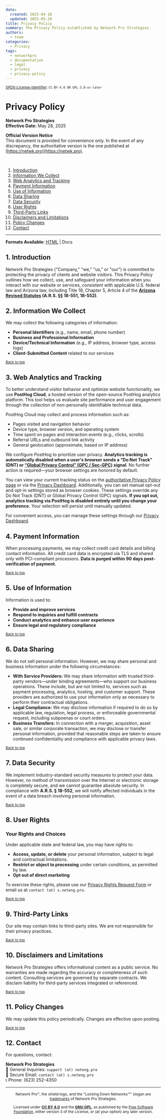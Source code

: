 ```yaml
---
date:
  created: 2025-04-18
  updated: 2025-05-28
title: Privacy Policy
summary: The Privacy Policy established by Network Pro Strategies.
authors:
  - team
categories:
  - Privacy
tags:
  - networkpro
  - documentation
  - legal
  - privacy
  - privacy-policy
---
```


<sup>[SPDX-License-Identifier](https://spdx.dev/learn/handling-license-info/):
`CC-BY-4.0 OR GPL-3.0-or-later`</sup>

<a name="top"></a>

# Privacy Policy

**Network Pro Strategies**  
**Effective Date:** May 28, 2025

**Official Version Notice**  
This document is provided for convenience only. In the event of any discrepancy, the authoritative version is the one published at [https://netwk.pro](https://netwk.pro).

&nbsp;

1. [Introduction](#intro)
2. [Information We Collect](#collect)
3. [Web Analytics and Tracking](#tracking)
4. [Payment Information](#payment)
5. [Use of Information](#use)
6. [Data Sharing](#sharing)
7. [Data Security](#security)
8. [User Rights](#rights)
9. [Third-Party Links](#third-party)
10. [Disclaimers and Limitations](#disclaimers)
11. [Policy Changes](#changes)
12. [Contact](#contact)

---

**Formats Available:** [HTML](https://netwk.pro/privacy) | <span style="visited">Docs</span>

<a name="intro"></a>

## 1. Introduction

Network Pro Strategies ("Company," "we," "us," or "our") is committed to protecting the privacy of clients and website visitors. This Privacy Policy outlines how we collect, use, and safeguard your information when you interact with our website or services, consistent with applicable U.S. federal law and Arizona law, including Title 18, Chapter 5, Article 4 of the **[Arizona Revised Statutes](https://www.azleg.gov/arstitle/) (A.R.S. §§ 18-551, 18-552)**.

<a name="collect"></a>

## 2. Information We Collect

We may collect the following categories of information:

- **Personal Identifiers** (e.g., name, email, phone number)
- **Business and Professional Information**
- **Device/Technical Information** (e.g., IP address, browser type, access logs)
- **Client-Submitted Content** related to our services

<sub>[Back to top](#top)</sub>

<a name="tracking"></a>

## 3. Web Analytics and Tracking

To better understand visitor behavior and optimize website functionality, we use **PostHog Cloud**, a hosted version of the open-source PostHog analytics platform. This tool helps us evaluate site performance and user engagement through the collection of non-personally identifiable technical data.

PostHog Cloud may collect and process information such as:

- Pages visited and navigation behavior
- Device type, browser version, and operating system
- Time spent on pages and interaction events (e.g., clicks, scrolls)
- Referral URLs and outbound link activity
- General geolocation (approximate, based on IP address)

We configure PostHog to prioritize user privacy. **Analytics tracking is automatically disabled when a user's browser sends a “Do Not Track” (DNT) or [“Global Privacy Control” (GPC / Sec-GPC)](https://globalprivacycontrol.org/) signal**. No further action is required—your browser settings are honored by default.

You can view your current tracking status on the [authoritative Privacy Policy page](https://netwk.pro/privacy) or via the [Privacy Dashboard](https://netwk.pro/privacy-dashboard). Additionally, you can set manual opt-out and opt-in settings stored as browser cookies. These settings override any Do Not Track (DNT) or Global Privacy Control (GPC) signals. **If you opt out, analytics tracking via PostHog is disabled entirely until you change your preference.** Your selection will persist until manually updated.

For convenient access, you can manage these settings through our [Privacy Dashboard](https://netwk.pro/privacy-dashboard).

<a name="payment"></a>

## 4. Payment Information

When processing payments, we may collect credit card details and billing contact information. All credit card data is encrypted via TLS and shared only with PCI-compliant processors. **Data is purged within 90 days post-verification of payment.**

<sub>[Back to top](#top)</sub>

<a name="use"></a>

## 5. Use of Information

Information is used to:

- **Provide and improve services**
- **Respond to inquiries and fulfill contracts**
- **Conduct analytics and enhance user experience**
- **Ensure legal and regulatory compliance**

<sub>[Back to top](#top)</sub>

<a name="sharing"></a>

## 6. Data Sharing

We do not sell personal information. However, we may share personal and business information under the following circumstances:

- **With Service Providers:** We may share information with trusted third-party vendors—under binding agreements—who support our business operations. These include, but are not limited to, services such as payment processing, analytics, hosting, and customer support. These providers are authorized to use your information only as necessary to perform their contractual obligations.
- **Legal Compliance:** We may disclose information if required to do so by applicable law, regulation, legal process, or enforceable governmental request, including subpoenas or court orders.
- **Business Transfers:** In connection with a merger, acquisition, asset sale, or similar corporate transaction, we may disclose or transfer personal information, provided that reasonable steps are taken to ensure continued confidentiality and compliance with applicable privacy laws.

<sub>[Back to top](#top)</sub>

<a name="security"></a>

## 7. Data Security

We implement industry-standard security measures to protect your data. However, no method of transmission over the Internet or electronic storage is completely secure, and we cannot guarantee absolute security. In compliance with **A.R.S. § 18-552**, we will notify affected individuals in the event of a data breach involving personal information.

<sub>[Back to top](#top)</sub>

<a name="rights"></a>

## 8. User Rights

<!-- markdownlint-disable MD036 -->

### Your Rights and Choices

<!-- markdownlint-enable MD036 -->

Under applicable state and federal law, you may have rights to:

- **Access, update, or delete** your personal information, subject to legal and contractual limitations.
- **Restrict or object to processing** under certain conditions, as permitted by law.
- **Opt out of direct marketing**

To exercise these rights, please use our [Privacy Rights Request Form](https://netwk.pro/privacy-rights) or email us at `contact (at) s.neteng.pro`.

<sub>[Back to top](#top)</sub>

<a name="third-party"></a>

## 9. Third-Party Links

Our site may contain links to third-party sites. We are not responsible for their privacy practices.

<sub>[Back to top](#top)</sub>

<a name="disclaimers"></a>

## 10. Disclaimers and Limitations

Network Pro Strategies offers informational content as a public service. No warranties are made regarding the accuracy or completeness of such content. Consulting services are governed by separate contracts. We disclaim liability for third-party services integrated or referenced.

<sub>[Back to top](#top)</sub>

<a name="changes"></a>

## 11. Policy Changes

We may update this policy periodically. Changes are effective upon posting.

<sub>[Back to top](#top)</sub>

<a name="contact"></a>

## 12. Contact

For questions, contact:

**Network Pro Strategies**  
📧 General Inquiries: `support (at) neteng.pro`  
🔐 Secure Email: `contact (at) s.neteng.pro`  
📞 Phone: (623) 252-4350

---

<span style="font-size: 12px; text-align: center;">

<p>Network Pro&trade;, the shield logo, and the "Locking Down Networks&trade;" slogan are <a href="https://docs.netwk.pro/legal/#trademark" target="_self">trademarks</a> of Network Pro Strategies.</p>

<p>Licensed under <a href="https://docs.netwk.pro/legal/#cc-by" target="_self"><strong>CC BY 4.0</strong></a> and the <a href="https://docs.netwk.pro/legal/#gnu-gpl" target="_self"><strong>GNU GPL</strong></a>, as published by the <a rel="noopener noreferrer" href="https://fsf.org" target="_blank">Free Software Foundation</a>, either version 3 of the License, or (at your option) any later version.</p>

</span>
